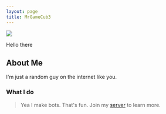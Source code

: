 ```yaml
---
layout: page
title: MrGameCub3
---
```

<a href="/discord"><img src="https://discordapp.com/api/guilds/707607457731444766/embed.png"></a>

Hello there

## About Me

I'm just a random guy on the internet like you.

### What I do

> Yea I make bots. That's fun. Join my [server][discord] to learn more.

<!-- markdown is useful. please never use real names, even in these comments. test/example crap. btw, mgc, all of discord's rule apply here, so *<text>* is italic, **<text>** is bold, etc. Really useful, since discord uses markdown, too.-->

[discord]: /discord
